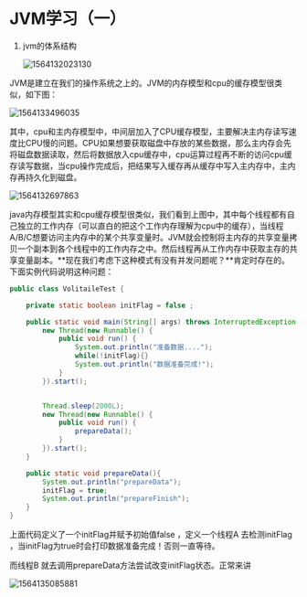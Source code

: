 # JVM学习（一）

1. jvm的体系结构

   ![1564132023130](C:\Users\86137\AppData\Roaming\Typora\typora-user-images\1564132023130.png)

JVM是建立在我们的操作系统之上的。JVM的内存模型和cpu的缓存模型很类似，如下图：

![1564133496035](C:\Users\86137\AppData\Roaming\Typora\typora-user-images\1564133496035.png)



其中，cpu和主内存模型中，中间层加入了CPU缓存模型，主要解决主内存读写速度比CPU慢的问题。CPU如果想要获取磁盘中存放的某些数据，那么主内存会先将磁盘数据读取，然后将数据放入cpu缓存中，cpu运算过程再不断的访问cpu缓存读写数据，当cpu操作完成后，把结果写入缓存再从缓存中写入主内存中，主内存再持久化到磁盘。

![1564132697863](C:\Users\86137\AppData\Roaming\Typora\typora-user-images\1564132697863.png)

java内存模型其实和cpu缓存模型很类似，我们看到上图中，其中每个线程都有自己独立的工作内存（可以直白的把这个工作内存理解为cpu中的缓存），当线程A/B/C想要访问主内存中的某个共享变量时。JVM就会控制将主内存的共享变量拷贝一个副本到各个线程中的工作内存之中。然后线程再从工作内存中获取主存的共享变量副本。**现在我们考虑下这种模式有没有并发问题呢？**肯定时存在的。下面实例代码说明这种问题：

```java
public class VolitaileTest {

    private static boolean initFlag = false ;

    public static void main(String[] args) throws InterruptedException {
        new Thread(new Runnable() {
            public void run() {
                System.out.println("准备数据....");
                while(!initFlag){}
                System.out.println("数据准备完成!");
            }
        }).start();


        Thread.sleep(2000L);
        new Thread(new Runnable() {
            public void run() {
                prepareData();
            }
        }).start();
    }

    public static void prepareData(){
        System.out.println("prepareData");
        initFlag = true;
        System.out.println("prepareFinish");
    }
}

```

上面代码定义了一个initFlag并赋予初始值false ，定义一个线程A 去检测initFlag ，当initFlag为true时会打印数据准备完成！否则一直等待。

而线程B 就去调用prepareData方法尝试改变initFlag状态。正常来讲

![1564135085881](C:\Users\86137\AppData\Roaming\Typora\typora-user-images\1564135085881.png)